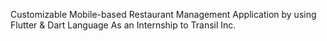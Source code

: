 Customizable Mobile-based Restaurant Management Application by using Flutter & Dart Language As an Internship to Transil Inc.
